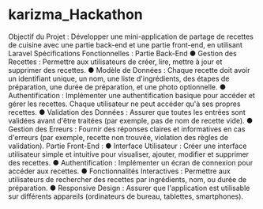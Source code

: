 # karizma_Hackathon
Objectif du Projet : Développer une mini-application de partage de recettes de cuisine avec une partie back-end et une partie front-end, en utilisant Laravel
Spécifications Fonctionnelles :
Partie Back-End
● Gestion des Recettes : Permettre aux utilisateurs de créer, lire, mettre à jour et
supprimer des recettes.
● Modèle de Données : Chaque recette doit avoir un identifiant unique, un nom,
une liste d'ingrédients, des étapes de préparation, une durée de préparation, et
une photo optionnelle.
● Authentification : Implémenter une authentification basique pour accéder et
gérer les recettes. Chaque utilisateur ne peut accéder qu'à ses propres
recettes.
● Validation des Données : Assurer que toutes les entrées sont validées avant
d'être traitées (par exemple, pas de nom de recette vide).
● Gestion des Erreurs : Fournir des réponses claires et informatives en cas
d'erreurs (par exemple, recette non trouvée, violation des règles de validation).
Partie Front-End :
● Interface Utilisateur : Créer une interface utilisateur simple et intuitive pour
visualiser, ajouter, modifier et supprimer des recettes.
● Authentification : Implémenter un écran de connexion pour accéder aux
recettes.
● Fonctionnalités Interactives : Permettre aux utilisateurs de rechercher des
recettes par ingrédients, nom, ou durée de préparation.
● Responsive Design : Assurer que l'application est utilisable sur différents
appareils (ordinateurs de bureau, tablettes, smartphones).
